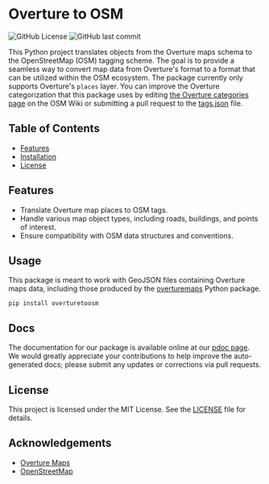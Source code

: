 # Overture to OSM

![GitHub License](https://img.shields.io/github/license/whubsch/overturetoosm)
![GitHub last commit](https://img.shields.io/github/last-commit/whubsch/overturetoosm)

This Python project translates objects from the Overture maps schema to the OpenStreetMap (OSM) tagging scheme. The goal is to provide a seamless way to convert map data from Overture's format to a format that can be utilized within the OSM ecosystem. The package currently only supports Overture's `places` layer. You can improve the Overture categorization that this package uses by editing [the Overture categories page](https://wiki.openstreetmap.org/wiki/Overture_categories) on the OSM Wiki or submitting a pull request to the [tags.json](scripts/tags.json) file.

## Table of Contents

- [Features](#features)
- [Installation](#installation)
- [License](#license)

## Features

- Translate Overture map places to OSM tags.
- Handle various map object types, including roads, buildings, and points of interest.
- Ensure compatibility with OSM data structures and conventions.

## Usage

This package is meant to work with GeoJSON files containing Overture maps data, including those produced by the [overturemaps](https://pypi.org/project/overturemaps/) Python package.

```console
pip install overturetoosm
```

## Docs

The documentation for our package is available online at our [pdoc page](https://whubsch.github.io/overturetoosm/docs/overturetoosm/process.html). We would greatly appreciate your contributions to help improve the auto-generated docs; please submit any updates or corrections via pull requests.

## License

This project is licensed under the MIT License. See the [LICENSE](LICENSE.txt) file for details.

## Acknowledgements

- [Overture Maps](https://docs.overturemaps.org/schema/)
- [OpenStreetMap](https://www.openstreetmap.org/)
